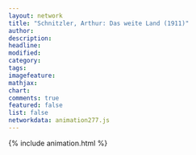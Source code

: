 ```yaml
---
layout: network
title: "Schnitzler, Arthur: Das weite Land (1911)"
author:
description:
headline:
modified:
category:
tags:
imagefeature: 
mathjax: 
chart: 
comments: true
featured: false
list: false
networkdata: animation277.js
---
```

{% include animation.html %}
